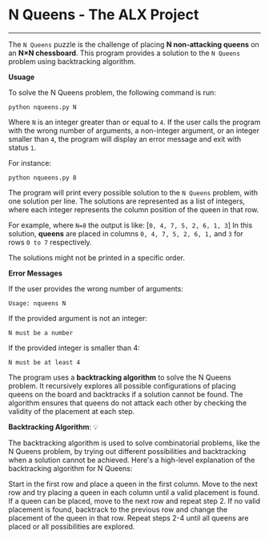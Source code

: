 # N Queens - The ALX Project
-----------
The `N Queens` puzzle is the challenge of placing __N non-attacking queens__ on an __N×N chessboard__.
This program provides a solution to the `N Queens` problem using backtracking algorithm.


__Usuage__

To solve the N Queens problem, the following command is run:

```
python nqueens.py N

```

Where `N` is an integer greater than or equal to `4`. 
If the user calls the program with the wrong number of arguments, 
a non-integer argument, or an integer smaller than `4`, 
the program will display an error message and exit with status `1`.

For instance:

```
python nqueens.py 8

```

The program will print every possible solution to the `N Queens` problem, 
with one solution per line. 
The solutions are represented as a list of integers, 
where each integer represents the column position of the queen in that row.

For example, where `N=8` the output is like: [`0, 4, 7, 5, 2, 6, 1, 3`]
In this solution, __queens__ are placed in columns `0, 4, 7, 5, 2, 6, 1,` and `3` for rows `0 to 7` respectively.

The solutions might not be printed in a specific order.


__Error Messages__

If the user provides the wrong number of arguments:

```
Usage: nqueens N

```

If the provided argument is not an integer:

```
N must be a number

```

If the provided integer is smaller than 4: 

```
N must be at least 4

```

The program uses a __backtracking algorithm__ to solve the N Queens problem. 
It recursively explores all possible configurations of placing queens 
on the board and backtracks if a solution cannot be found. 
The algorithm ensures that queens do not attack each other 
by checking the validity of the placement at each step.


__Backtracking Algorithm__: :bulb:

The backtracking algorithm is used to solve combinatorial problems, 
like the N Queens problem, by trying out different possibilities and 
backtracking when a solution cannot be achieved. 
Here's a high-level explanation of the backtracking algorithm for N Queens:

Start in the first row and place a queen in the first column.
Move to the next row and try placing a queen in each column until a valid placement is found.
If a queen can be placed, move to the next row and repeat step 2.
If no valid placement is found, backtrack to the previous row and change the placement of the queen in that row.
Repeat steps 2-4 until all queens are placed or all possibilities are explored.
